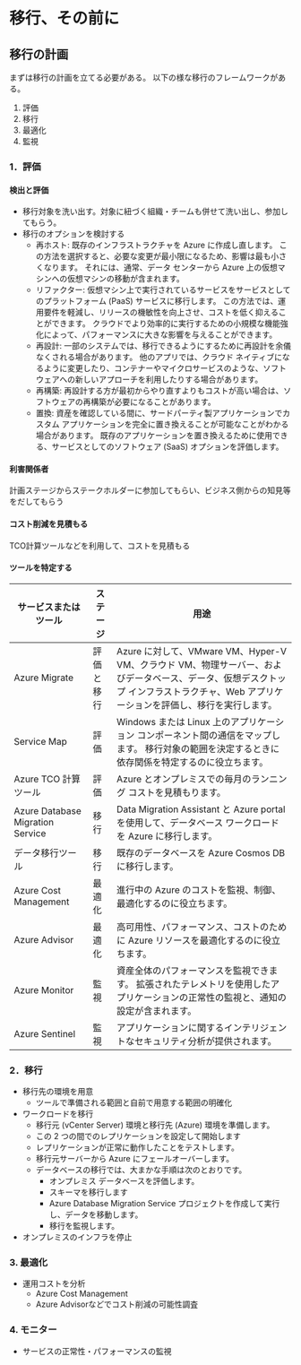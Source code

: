 # 移行、その前に

## 移行の計画

まずは移行の計画を立てる必要がある。
以下の様な移行のフレームワークがある。

1. 評価
2. 移行
3. 最適化
4. 監視

### 1．評価

#### 検出と評価

- 移行対象を洗い出す。対象に紐づく組織・チームも併せて洗い出し、参加してもらう。
- 移行のオプションを検討する
  - 再ホスト: 既存のインフラストラクチャを Azure に作成し直します。 この方法を選択すると、必要な変更が最小限になるため、影響は最も小さくなります。 それには、通常、データ センターから Azure 上の仮想マシンへの仮想マシンの移動が含まれます。
  - リファクター: 仮想マシン上で実行されているサービスをサービスとしてのプラットフォーム (PaaS) サービスに移行します。 この方法では、運用要件を軽減し、リリースの機敏性を向上させ、コストを低く抑えることができます。 クラウドでより効率的に実行するための小規模な機能強化によって、パフォーマンスに大きな影響を与えることができます。
  - 再設計: 一部のシステムでは、移行できるようにするために再設計を余儀なくされる場合があります。 他のアプリでは、クラウド ネイティブになるように変更したり、コンテナーやマイクロサービスのような、ソフトウェアへの新しいアプローチを利用したりする場合があります。
  - 再構築: 再設計する方が最初からやり直すよりもコストが高い場合は、ソフトウェアの再構築が必要になることがあります。
  - 置換: 資産を確認している間に、サードパーティ製アプリケーションでカスタム アプリケーションを完全に置き換えることが可能なことがわかる場合があります。 既存のアプリケーションを置き換えるために使用できる、サービスとしてのソフトウェア (SaaS) オプションを評価します。

#### 利害関係者

計画ステージからステークホルダーに参加してもらい、ビジネス側からの知見等をだしてもらう

#### コスト削減を見積もる

TCO計算ツールなどを利用して、コストを見積もる

#### ツールを特定する

サービスまたはツール | ステージ | 用途
-----------|------|---
Azure Migrate | 評価と移行 | Azure に対して、VMware VM、Hyper-V VM、クラウド VM、物理サーバー、およびデータベース、データ、仮想デスクトップ インフラストラクチャ、Web アプリケーションを評価し、移行を実行します。
Service Map | 評価 | Windows または Linux 上のアプリケーション コンポーネント間の通信をマップします。 移行対象の範囲を決定するときに依存関係を特定するのに役立ちます。
Azure TCO 計算ツール | 評価 | Azure とオンプレミスでの毎月のランニング コストを見積もります。
Azure Database Migration Service | 移行 | Data Migration Assistant と Azure portal を使用して、データベース ワークロードを Azure に移行します。
データ移行ツール | 移行 | 既存のデータベースを Azure Cosmos DB に移行します。
Azure Cost Management | 最適化 | 進行中の Azure のコストを監視、制御、最適化するのに役立ちます。
Azure Advisor | 最適化 | 高可用性、パフォーマンス、コストのために Azure リソースを最適化するのに役立ちます。
Azure Monitor | 監視 | 資産全体のパフォーマンスを監視できます。 拡張されたテレメトリを使用したアプリケーションの正常性の監視と、通知の設定が含まれます。
Azure Sentinel | 監視 | アプリケーションに関するインテリジェントなセキュリティ分析が提供されます。

### 2．移行

- 移行先の環境を用意
  - ツールで準備される範囲と自前で用意する範囲の明確化
- ワークロードを移行
  - 移行元 (vCenter Server) 環境と移行先 (Azure) 環境を準備します。
  - この 2 つの間でのレプリケーションを設定して開始します
  - レプリケーションが正常に動作したことをテストします。
  - 移行元サーバーから Azure にフェールオーバーします。
  - データベースの移行では、大まかな手順は次のとおりです。
    - オンプレミス データベースを評価します。
    - スキーマを移行します
    - Azure Database Migration Service プロジェクトを作成して実行し、データを移動します。
    - 移行を監視します。
- オンプレミスのインフラを停止

### 3. 最適化

- 運用コストを分析
  - Azure Cost Management
  - Azure Advisorなどでコスト削減の可能性調査

### 4. モニター

- サービスの正常性・パフォーマンスの監視

